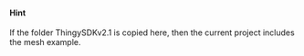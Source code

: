 #### Hint ####
If the folder ThingySDKv2.1 is copied here, then the current project includes the mesh example.
